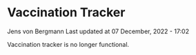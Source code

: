Vaccination Tracker
================
Jens von Bergmann
Last updated at 07 December, 2022 - 17:02

Vaccination tracker is no longer functional.
